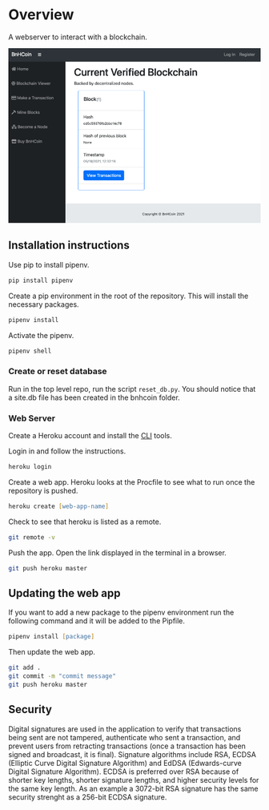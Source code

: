 # Overview

A webserver to interact with a blockchain.

![Home Page](imgs/homepage.png)

## Installation instructions

Use pip to install pipenv.

``` zsh
pip install pipenv
```

Create a pip environment in the root of the repository. This will install the necessary packages.

``` zsh
pipenv install
```

Activate the pipenv.

``` zsh
pipenv shell
```

### Create or reset database

Run in the top level repo, run the script `reset_db.py`. You should notice that a site.db file has been created in the bnhcoin folder.

### Web Server

Create a Heroku account and install the [CLI](https://devcenter.heroku.com/articles/heroku-cli) tools.

Login in and follow the instructions.

``` zsh
heroku login
```

Create a web app. Heroku looks at the Procfile to see what to run once the repository is pushed.

``` zsh
heroku create [web-app-name]
```

Check to see that heroku is listed as a remote.

``` zsh
git remote -v
```

Push the app. Open the link displayed in the terminal in a browser.

``` zsh
git push heroku master
```

## Updating the web app

If you want to add a new package to the pipenv environment run the following command and it will be added to the Pipfile.

``` zsh
pipenv install [package]
```

Then update the web app.

``` zsh
git add .
git commit -m "commit message"
git push heroku master
```

## Security

Digital signatures are used in the application to verify that transactions being sent are not tampered, authenticate who sent a transaction, and prevent users from retracting transactions (once a transaction has been signed and broadcast, it is final). Signature algorithms include RSA, ECDSA (Elliptic Curve Digital Signature Algorithm) and EdDSA (Edwards-curve Digital Signature Algorithm). ECDSA is preferred over RSA because of shorter key lengths, shorter signature lengths, and higher security levels for the same key length. As an example a 3072-bit RSA signature has the same security strenght as a 256-bit ECDSA signature.
